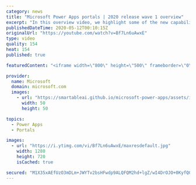 ```yaml
---
category: news
title: "Microsoft Power Apps portals | 2020 release wave 1 overview"
excerpt: "In this overview video, we highlight some of the new capabilities included in the latest update to Microsoft Power Apps portals.     Here are the capabilities covered:   •    Power BI integration, so you can quickly add Power BI reports, tables, and dashboards to your portals without coding.  •    Themes"
publishedDateTime: 2020-05-12T00:10:15Z
originalUrl: "https://youtube.com/watch?v=Bf7Ln6uAwxE"
type: video
quality: 154
heat: 154
published: true

featuredContent: "<iframe width=\"800\" height=\"500\" frameborder=\"0\" src=\"https://www.youtube.com/embed/Bf7Ln6uAwxE\" allow=\"accelerometer; autoplay; encrypted-media; gyroscope; picture-in-picture\" allowfullscreen></iframe>"

provider:
  name: Microsoft
  domain: microsoft.com
  images:
    - url: "https://smartableai.github.io/microsoft-power-apps/assets/images/organizations/microsoft.com-50x50.jpg"
      width: 50
      height: 50

topics:
  - Power Apps
  - Portals

images:
  - url: "https://i.ytimg.com/vi/Bf7Ln6uAwxE/maxresdefault.jpg"
    width: 1280
    height: 720
    isCached: true

secured: "M1X35xAEfUzO3mDLm+JWYTv2bsHFwdp9ALQFQM2hd+lgZ/wI4DrOJO+0KyfQ0nmZsDiayJh5uCdeETQg5m+vJJt6RzY2Itmn9rYEpXz3twy27cCD4nbb51YYI/P3JT4c2rLiNfoR5O9keVMEaIKzAfVrfADjcQTeZLCOF2irYozqGG2LS5z2ADQL7rZof9hY/c3dNYKTVkYJ816Yk16z32tbmz+kMPBvLznpMe7hns26apyiPjClwxhog25YXCi2TGp/wYC5EYn2npUbb3rX2lOi/XD1GawRLUS2Kqcv65XBpctAJCz+IMX7L00AIMLcZ44lLmpDpvsCfRR814KXcS3w/h1/0Pj5ukfPz2bSlPUQ9Uv77a31HqgIvByve65AWh23xA8xww9vcZcKUdtxpF50JW+DwTO4eW0TiSEK5oAjkQa57uKKnxV6jZVLvL2H;Bn9gr72jckPnyq9igwa9tQ=="
---
```


